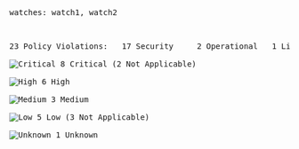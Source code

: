 <pre>watches: watch1, watch2</pre><br><pre>23 Policy Violations:&Tab;17 Security&Tab;2 Operational&Tab;1 License&Tab;3 Secrets<br><br><div style="display: flex; align-items: center; text-align: center"><img alt="Critical" src=https://raw.githubusercontent.com/attiasas/jfrog-cli-security/improve_job_summary/resources/severityIcons/criticalSeverity.svg> 8 Critical (2 Not Applicable)</div><br><div style="display: flex; align-items: center; text-align: center"><img alt="High" src=https://raw.githubusercontent.com/attiasas/jfrog-cli-security/improve_job_summary/resources/severityIcons/highSeverity.svg> 6 High</div><br><div style="display: flex; align-items: center; text-align: center"><img alt="Medium" src=https://raw.githubusercontent.com/attiasas/jfrog-cli-security/improve_job_summary/resources/severityIcons/mediumSeverity.svg> 3 Medium</div><br><div style="display: flex; align-items: center; text-align: center"><img alt="Low" src=https://raw.githubusercontent.com/attiasas/jfrog-cli-security/improve_job_summary/resources/severityIcons/lowSeverity.svg> 5 Low (3 Not Applicable)</div><br><div style="display: flex; align-items: center; text-align: center"><img alt="Unknown" src=https://raw.githubusercontent.com/attiasas/jfrog-cli-security/improve_job_summary/resources/severityIcons/unknownSeverity.svg> 1 Unknown</div></pre>